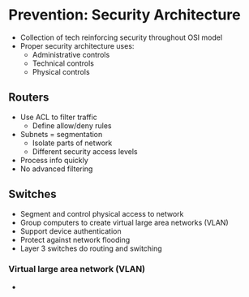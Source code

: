 # Prevention: Security Architecture
* Collection of tech reinforcing security throughout OSI model
* Proper security architecture uses:
    * Administrative controls
    * Technical controls
    * Physical controls
## Routers
* Use ACL to filter traffic
    * Define allow/deny rules
* Subnets = segmentation
    * Isolate parts of network
    * Different security access levels
* Process info quickly
* No advanced filtering
## Switches
* Segment and control physical access to network
* Group computers to create virtual large area networks (VLAN)
* Support device authentication
* Protect against network flooding
* Layer 3 switches do routing and switching
### Virtual large area network (VLAN)
* 
